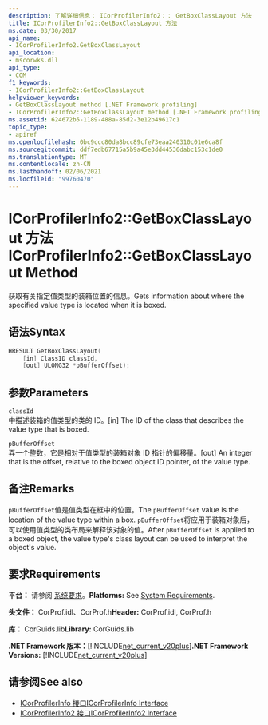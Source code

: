 ```yaml
---
description: 了解详细信息： ICorProfilerInfo2：： GetBoxClassLayout 方法
title: ICorProfilerInfo2::GetBoxClassLayout 方法
ms.date: 03/30/2017
api_name:
- ICorProfilerInfo2.GetBoxClassLayout
api_location:
- mscorwks.dll
api_type:
- COM
f1_keywords:
- ICorProfilerInfo2::GetBoxClassLayout
helpviewer_keywords:
- GetBoxClassLayout method [.NET Framework profiling]
- ICorProfilerInfo2::GetBoxClassLayout method [.NET Framework profiling]
ms.assetid: 624672b5-1189-488a-85d2-3e12b49617c1
topic_type:
- apiref
ms.openlocfilehash: 0bc9ccc80da8bcc89cfe73eaa240310c01e6ca8f
ms.sourcegitcommit: ddf7edb67715a5b9a45e3dd44536dabc153c1de0
ms.translationtype: MT
ms.contentlocale: zh-CN
ms.lasthandoff: 02/06/2021
ms.locfileid: "99760470"
---
```

# <a name="icorprofilerinfo2getboxclasslayout-method"></a><span data-ttu-id="ddae9-103">ICorProfilerInfo2::GetBoxClassLayout 方法</span><span class="sxs-lookup"><span data-stu-id="ddae9-103">ICorProfilerInfo2::GetBoxClassLayout Method</span></span>

<span data-ttu-id="ddae9-104">获取有关指定值类型的装箱位置的信息。</span><span class="sxs-lookup"><span data-stu-id="ddae9-104">Gets information about where the specified value type is located when it is boxed.</span></span>  
  
## <a name="syntax"></a><span data-ttu-id="ddae9-105">语法</span><span class="sxs-lookup"><span data-stu-id="ddae9-105">Syntax</span></span>  
  
```cpp  
HRESULT GetBoxClassLayout(  
    [in] ClassID classId,  
    [out] ULONG32 *pBufferOffset);  
```  
  
## <a name="parameters"></a><span data-ttu-id="ddae9-106">参数</span><span class="sxs-lookup"><span data-stu-id="ddae9-106">Parameters</span></span>  

 `classId`  
 <span data-ttu-id="ddae9-107">中描述装箱的值类型的类的 ID。</span><span class="sxs-lookup"><span data-stu-id="ddae9-107">[in] The ID of the class that describes the value type that is boxed.</span></span>  
  
 `pBufferOffset`  
 <span data-ttu-id="ddae9-108">弄一个整数，它是相对于值类型的装箱对象 ID 指针的偏移量。</span><span class="sxs-lookup"><span data-stu-id="ddae9-108">[out] An integer that is the offset, relative to the boxed object ID pointer, of the value type.</span></span>  
  
## <a name="remarks"></a><span data-ttu-id="ddae9-109">备注</span><span class="sxs-lookup"><span data-stu-id="ddae9-109">Remarks</span></span>  

 <span data-ttu-id="ddae9-110">`pBufferOffset`值是值类型在框中的位置。</span><span class="sxs-lookup"><span data-stu-id="ddae9-110">The `pBufferOffset` value is the location of the value type within a box.</span></span> <span data-ttu-id="ddae9-111">`pBufferOffset`将应用于装箱对象后，可以使用值类型的类布局来解释该对象的值。</span><span class="sxs-lookup"><span data-stu-id="ddae9-111">After `pBufferOffset` is applied to a boxed object, the value type's class layout can be used to interpret the object's value.</span></span>  
  
## <a name="requirements"></a><span data-ttu-id="ddae9-112">要求</span><span class="sxs-lookup"><span data-stu-id="ddae9-112">Requirements</span></span>  

 <span data-ttu-id="ddae9-113">**平台：** 请参阅 [系统要求](../../get-started/system-requirements.md)。</span><span class="sxs-lookup"><span data-stu-id="ddae9-113">**Platforms:** See [System Requirements](../../get-started/system-requirements.md).</span></span>  
  
 <span data-ttu-id="ddae9-114">**头文件：** CorProf.idl、CorProf.h</span><span class="sxs-lookup"><span data-stu-id="ddae9-114">**Header:** CorProf.idl, CorProf.h</span></span>  
  
 <span data-ttu-id="ddae9-115">**库：** CorGuids.lib</span><span class="sxs-lookup"><span data-stu-id="ddae9-115">**Library:** CorGuids.lib</span></span>  
  
 <span data-ttu-id="ddae9-116">**.NET Framework 版本：**[!INCLUDE[net_current_v20plus](../../../../includes/net-current-v20plus-md.md)]</span><span class="sxs-lookup"><span data-stu-id="ddae9-116">**.NET Framework Versions:** [!INCLUDE[net_current_v20plus](../../../../includes/net-current-v20plus-md.md)]</span></span>  
  
## <a name="see-also"></a><span data-ttu-id="ddae9-117">请参阅</span><span class="sxs-lookup"><span data-stu-id="ddae9-117">See also</span></span>

- [<span data-ttu-id="ddae9-118">ICorProfilerInfo 接口</span><span class="sxs-lookup"><span data-stu-id="ddae9-118">ICorProfilerInfo Interface</span></span>](icorprofilerinfo-interface.md)
- [<span data-ttu-id="ddae9-119">ICorProfilerInfo2 接口</span><span class="sxs-lookup"><span data-stu-id="ddae9-119">ICorProfilerInfo2 Interface</span></span>](icorprofilerinfo2-interface.md)
